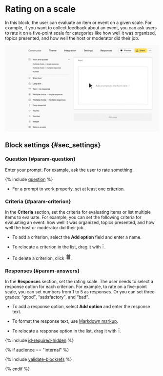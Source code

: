 # Rating on a scale

In this block, the user can evaluate an item or event on a given scale. For example, if you want to collect feedback about an event, you can ask users to rate it on a five-point scale for categories like how well it was organized, topics presented, and how well the host or moderator did their job.

![](../../_assets/forms/tutorial-rating.gif)


## Block settings {#sec_settings}

### Question {#param-question}

Enter your prompt. For example, ask the user to rate something.

{% include [question](../../_includes/forms/question.md) %}

- For a prompt to work properly, set at least one [criterion](#param-criterion).

### Criteria {#param-criterion}

In the **Criteria** section, set the criteria for evaluating items or list multiple items to evaluate. For example, you can set the following criteria for evaluating an event: how well it was organized, topics presented, and how well the host or moderator did their job.

- To add a criterion, select the **Add option** field and enter a name.

- To relocate a criterion in the list, drag it with ![](../../_assets/forms/drag-answer.png).

- To delete a criterion, click ![](../../_assets/forms/remove.png).

### Responses {#param-answers}

In the **Responses** section, set the rating scale. The user needs to select a response option for each criterion. For example, to rate on a five-point scale, you can set numbers from 1 to 5 as responses. Or you can set three grades: <q>good</q>, <q>satisfactory</q>, and <q>bad</q>.

- To add a response option, select **Add option** and enter the response text.

- To format the response text, use [Markdown markup](../appearance.md#section_pzm_m1j_j3b).

- To relocate a response option in the list, drag it with ![](../../_assets/forms/drag-answer.png).

{% include [id-required-hidden](../../_includes/forms/id-required-hidden.md) %}

{% if audience == "internal" %}

{% include [validate-blockrefs](../../_includes/forms/validate-blockrefs.md) %}

{% endif %}